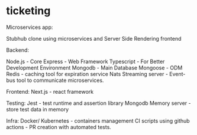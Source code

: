 # ticketing


Microservices app:

Stubhub clone using microservices and Server Side Rendering frontend

Backend:

Node.js - Core
Express - Web Framework 
Typescript - For Better Development Environment
Mongodb - Main Database 
Mongoose -  ODM
Redis - caching tool for expiration service
Nats Streaming server - Event-bus tool to communicate microservices.

Frontend:
Next.js - react framework

Testing:
Jest - test runtime and assertion library
Mongodb Memory server - store test data in memory

Infra:
Docker/ Kubernetes - containers management
CI scripts using github actions - PR creation with automated tests.
